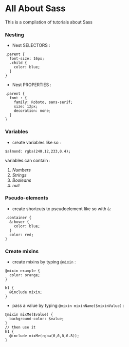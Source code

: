 # All About Sass
This is a compilation of tutorials about Sass

### Nesting
* Nest SELECTORS :
```
.parent {
  font-size: 16px;
  .child {
    color: blue;
  }
}
```

* Nest PROPERTIES :
```
.parent {
  font : {
    family: Roboto, sans-serif;
    size: 12px;
    decoration: none;
  }
}
```

### Variables
* create variables like so :
```
$almond: rgba(240,12,233,0.4);
```
variables can contain :

1. *Numbers*
2. *Strings*
3. *Booleans*
4. *null*

### Pseudo-elements
* create shortcuts to pseudoelement like so with `&`:
```
.container {
  &:hover {
    color: blue;
  }
  color: red;
}
```

### Create mixins
* create mixins by typing `@mixin` :
```
@mixin example {
  color: orange;
}

h1 {
  @include mixin;
}
```

* pass a value by typing `@mixin mixinName($mixinValue)` :
```
@mixin mixMe($value) {
  background-color: $value;
}
// then use it
h1 {
  @include mixMe(rgba(0,0,0,0.8));
}
```
